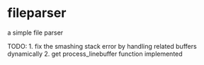 # fileparser
a simple file parser

TODO:
	1. fix the smashing stack error by handling related buffers dynamically
	2. get process_linebuffer function implemented
